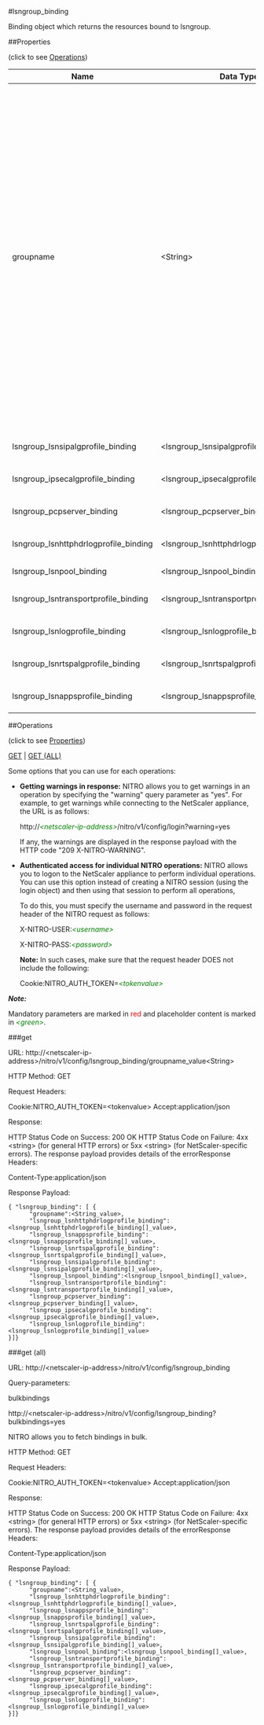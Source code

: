 #lsngroup_binding

Binding object which returns the resources bound to lsngroup.


##Properties 
<span>(click to see [Operations](#operations))</span>


<table><thead><tr><th>Name</th><th> Data Type</th><th> Permissions</th><th>Description</th></tr></thead><tbody><tr><td>groupname</td><td>&lt;String></td><td>Read-write</td><td>Name for the LSN group. Must begin with an ASCII alphanumeric or underscore (_) character, and must contain only ASCII alphanumeric, underscore, hash (#), period (.), space, colon (:), at (@), equals (=), and hyphen (-) characters. Cannot be changed after the LSN group is created. The following requirement applies only to the NetScaler CLI: If the name includes one or more spaces, enclose the name in double or single quotation marks (for example, "lsn group1" or lsn group1).&lt;br>Minimum length = 1&lt;br>Maximum length = 127</td><tr><tr><td>lsngroup_lsnsipalgprofile_binding</td><td>&lt;lsngroup_lsnsipalgprofile_binding[]></td><td>Read-only</td><td>lsnsipalgprofile that can be bound to lsngroup.</td><tr><tr><td>lsngroup_ipsecalgprofile_binding</td><td>&lt;lsngroup_ipsecalgprofile_binding[]></td><td>Read-only</td><td>ipsecalgprofile that can be bound to lsngroup.</td><tr><tr><td>lsngroup_pcpserver_binding</td><td>&lt;lsngroup_pcpserver_binding[]></td><td>Read-only</td><td>pcpserver that can be bound to lsngroup.</td><tr><tr><td>lsngroup_lsnhttphdrlogprofile_binding</td><td>&lt;lsngroup_lsnhttphdrlogprofile_binding[]></td><td>Read-only</td><td>lsnhttphdrlogprofile that can be bound to lsngroup.</td><tr><tr><td>lsngroup_lsnpool_binding</td><td>&lt;lsngroup_lsnpool_binding[]></td><td>Read-only</td><td>lsnpool that can be bound to lsngroup.</td><tr><tr><td>lsngroup_lsntransportprofile_binding</td><td>&lt;lsngroup_lsntransportprofile_binding[]></td><td>Read-only</td><td>lsntransportprofile that can be bound to lsngroup.</td><tr><tr><td>lsngroup_lsnlogprofile_binding</td><td>&lt;lsngroup_lsnlogprofile_binding[]></td><td>Read-only</td><td>lsnlogprofile that can be bound to lsngroup.</td><tr><tr><td>lsngroup_lsnrtspalgprofile_binding</td><td>&lt;lsngroup_lsnrtspalgprofile_binding[]></td><td>Read-only</td><td>lsnrtspalgprofile that can be bound to lsngroup.</td><tr><tr><td>lsngroup_lsnappsprofile_binding</td><td>&lt;lsngroup_lsnappsprofile_binding[]></td><td>Read-only</td><td>lsnappsprofile that can be bound to lsngroup.</td><tr></tbody></table>
##Operations 
<span>(click to see [Properties](#properties))</span>


[GET](#get) | [GET (ALL)](#get-(all))


Some options that you can use for each operations:
<ul><li><p><b>Getting warnings in response:</b> NITRO allows you to get warnings in an operation by specifying the "warning" query parameter as "yes". For example, to get warnings while connecting to the NetScaler appliance, the URL is as follows:</p><p>http://<span style="color:green;font-style:italic;">&lt;netscaler-ip-address&gt;</span>/nitro/v1/config/login?warning=yes</p><p>If any, the warnings are displayed in the response payload with the HTTP code "209 X-NITRO-WARNING".</p></li><li><p><b>Authenticated access for individual NITRO operations:</b> NITRO allows you to logon to the NetScaler appliance to perform individual operations. You can use this option instead of creating a NITRO session (using the login object) and then using that session to perform all operations,</p><p>To do this, you must specify the username and password in the request header of the NITRO request as follows:</p><p>X-NITRO-USER:<span style="color:green;font-style:italic;">&lt;username&gt;</span></p><p>X-NITRO-PASS:<span style="color:green;font-style:italic;">&lt;password&gt;</span></p><p><b>Note:</b> In such cases, make sure that the request header DOES not include the following:</p><p>Cookie:NITRO_AUTH_TOKEN=<span style="color:green;font-style:italic;">&lt;tokenvalue&gt;</span></p></li></ul>



***Note:*** 
Mandatory parameters are marked in <span style="color:#FF0000;">red</span> and placeholder content is marked in <span style="color:green;font-style:italic">&lt;green&gt;</span>.

###get



URL: http://&lt;netscaler-ip-address&gt;/nitro/v1/config/lsngroup_binding/groupname_value&lt;String&gt;
HTTP Method: GET
Request Headers:

Cookie:NITRO_AUTH_TOKEN=&lt;tokenvalue&gt;Accept:application/json

Response:
HTTP Status Code on Success: 200 OKHTTP Status Code on Failure: 4xx &lt;string&gt; (for general HTTP errors) or 5xx &lt;string&gt; (for NetScaler-specific errors). The response payload provides details of the errorResponse Headers:

Content-Type:application/json

Response Payload: ```{ "lsngroup_binding": [ {      "groupname":<String_value>,      "lsngroup_lsnhttphdrlogprofile_binding":<lsngroup_lsnhttphdrlogprofile_binding[]_value>,      "lsngroup_lsnappsprofile_binding":<lsngroup_lsnappsprofile_binding[]_value>,      "lsngroup_lsnrtspalgprofile_binding":<lsngroup_lsnrtspalgprofile_binding[]_value>,      "lsngroup_lsnsipalgprofile_binding":<lsngroup_lsnsipalgprofile_binding[]_value>,      "lsngroup_lsnpool_binding":<lsngroup_lsnpool_binding[]_value>,      "lsngroup_lsntransportprofile_binding":<lsngroup_lsntransportprofile_binding[]_value>,      "lsngroup_pcpserver_binding":<lsngroup_pcpserver_binding[]_value>,      "lsngroup_ipsecalgprofile_binding":<lsngroup_ipsecalgprofile_binding[]_value>,      "lsngroup_lsnlogprofile_binding":<lsngroup_lsnlogprofile_binding[]_value>}]}```



###get (all)



URL: http://&lt;netscaler-ip-address&gt;/nitro/v1/config/lsngroup_binding
Query-parameters:
bulkbindings
http://&lt;netscaler-ip-address&gt;/nitro/v1/config/lsngroup_binding?bulkbindings=yes
NITRO allows you to fetch bindings in bulk.



HTTP Method: GET
Request Headers:

Cookie:NITRO_AUTH_TOKEN=&lt;tokenvalue&gt;Accept:application/json

Response:
HTTP Status Code on Success: 200 OKHTTP Status Code on Failure: 4xx &lt;string&gt; (for general HTTP errors) or 5xx &lt;string&gt; (for NetScaler-specific errors). The response payload provides details of the errorResponse Headers:

Content-Type:application/json

Response Payload: ```{ "lsngroup_binding": [ {      "groupname":<String_value>,      "lsngroup_lsnhttphdrlogprofile_binding":<lsngroup_lsnhttphdrlogprofile_binding[]_value>,      "lsngroup_lsnappsprofile_binding":<lsngroup_lsnappsprofile_binding[]_value>,      "lsngroup_lsnrtspalgprofile_binding":<lsngroup_lsnrtspalgprofile_binding[]_value>,      "lsngroup_lsnsipalgprofile_binding":<lsngroup_lsnsipalgprofile_binding[]_value>,      "lsngroup_lsnpool_binding":<lsngroup_lsnpool_binding[]_value>,      "lsngroup_lsntransportprofile_binding":<lsngroup_lsntransportprofile_binding[]_value>,      "lsngroup_pcpserver_binding":<lsngroup_pcpserver_binding[]_value>,      "lsngroup_ipsecalgprofile_binding":<lsngroup_ipsecalgprofile_binding[]_value>,      "lsngroup_lsnlogprofile_binding":<lsngroup_lsnlogprofile_binding[]_value>}]}```



